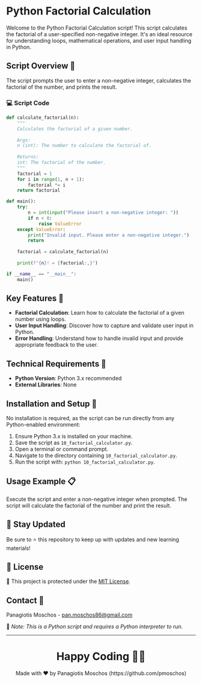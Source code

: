 # Python Factorial Calculation

Welcome to the Python Factorial Calculation script! This script calculates the factorial of a user-specified non-negative integer. It's an ideal resource for understanding loops, mathematical operations, and user input handling in Python.

## Script Overview 📘

The script prompts the user to enter a non-negative integer, calculates the factorial of the number, and prints the result.

### :computer: Script Code

```python
def calculate_factorial(n):
    """
    Calculates the factorial of a given number.
    
    Args:
    n (int): The number to calculate the factorial of.
    
    Returns:
    int: The factorial of the number.
    """
    factorial = 1
    for i in range(1, n + 1):
        factorial *= i
    return factorial

def main():
    try:
        n = int(input("Please insert a non-negative integer: "))
        if n < 0:
            raise ValueError
    except ValueError:
        print("Invalid input. Please enter a non-negative integer.")
        return
    
    factorial = calculate_factorial(n)
    
    print(f"{n}! = {factorial:,}")

if __name__ == "__main__":
    main()
```

## Key Features 🌟

- **Factorial Calculation**: Learn how to calculate the factorial of a given number using loops.
- **User Input Handling**: Discover how to capture and validate user input in Python.
- **Error Handling**: Understand how to handle invalid input and provide appropriate feedback to the user.

## Technical Requirements 🔧

- **Python Version**: Python 3.x recommended
- **External Libraries**: None

## Installation and Setup 🚀

No installation is required, as the script can be run directly from any Python-enabled environment:

1. Ensure Python 3.x is installed on your machine.
2. Save the script as `10_factorial_calculator.py`.
3. Open a terminal or command prompt.
4. Navigate to the directory containing `10_factorial_calculator.py`.
5. Run the script with: `python 10_factorial_calculator.py`.

## Usage Example 📋

Execute the script and enter a non-negative integer when prompted. The script will calculate the factorial of the number and print the result.

## 📢 Stay Updated

Be sure to ⭐ this repository to keep up with updates and new learning materials!

## 📄 License

🔐 This project is protected under the [MIT License](https://mit-license.org/).

## Contact 📧

Panagiotis Moschos - pan.moschos86@gmail.com

🔗 *Note: This is a Python script and requires a Python interpreter to run.*

---

<h1 align=center>Happy Coding 👨‍💻 </h1>

<p align="center">
  Made with ❤️ by Panagiotis Moschos (https://github.com/pmoschos)
</p>
